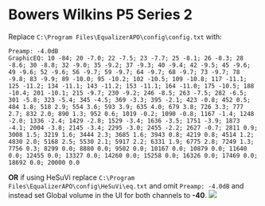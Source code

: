 # Bowers Wilkins P5 Series 2
Replace `C:\Program Files\EqualizerAPO\config\config.txt` with:
```
Preamp: -4.0dB
GraphicEQ: 10 -84; 20 -7.0; 22 -7.5; 23 -7.7; 25 -8.1; 26 -8.3; 28 -8.6; 30 -8.8; 32 -9.0; 35 -9.2; 37 -9.3; 40 -9.4; 42 -9.5; 45 -9.6; 49 -9.6; 52 -9.6; 56 -9.7; 59 -9.7; 64 -9.7; 68 -9.7; 73 -9.7; 78 -9.8; 83 -9.9; 89 -10.0; 95 -10.2; 102 -10.5; 109 -10.8; 117 -11.1; 125 -11.2; 134 -11.1; 143 -11.2; 153 -11.1; 164 -11.0; 175 -10.5; 188 -10.4; 201 -10.1; 215 -9.7; 230 -9.2; 246 -8.5; 263 -7.5; 282 -6.5; 301 -5.8; 323 -5.4; 345 -4.5; 369 -3.3; 395 -2.1; 423 -0.8; 452 0.5; 484 1.8; 518 2.9; 554 3.6; 593 3.9; 635 4.0; 679 3.8; 726 3.3; 777 2.7; 832 2.0; 890 1.3; 952 0.6; 1019 -0.2; 1090 -0.8; 1167 -1.4; 1248 -2.0; 1336 -2.4; 1429 -2.8; 1529 -3.4; 1636 -3.5; 1751 -3.9; 1873 -4.1; 2004 -3.8; 2145 -3.4; 2295 -3.0; 2455 -2.2; 2627 -0.7; 2811 0.9; 3008 1.5; 3219 1.6; 3444 2.3; 3685 1.6; 3943 0.8; 4219 0.8; 4514 1.2; 4830 2.0; 5168 2.5; 5530 2.1; 5917 2.2; 6331 1.9; 6775 2.8; 7249 1.3; 7756 0.3; 8299 0.0; 8880 0.0; 9502 0.0; 10167 0.0; 10879 0.0; 11640 0.0; 12455 0.0; 13327 0.0; 14260 0.0; 15258 0.0; 16326 0.0; 17469 0.0; 18692 0.0; 20000 0.0
```
**OR** if using HeSuVi replace `C:\Program Files\EqualizerAPO\config\HeSuVi\eq.txt` and omit `Preamp: -4.0dB` and instead set Global volume in the UI for both channels to **-40**.
![](https://raw.githubusercontent.com/jaakkopasanen/AutoEq/master/results/Headphone.com/innerfidelity/onear/Bowers%20Wilkins%20P5%20Series%202/Bowers%20Wilkins%20P5%20Series%202.png)